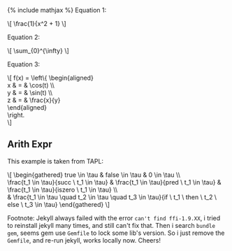 {% include mathjax %}
Equation 1:

\\[ \frac{1}{x^2 + 1} \\]

Equation 2:

\\[ \sum_{0}^{\infty} \\]

Equation 3:

\\[
f(x) = \\left\\{ \begin{aligned} \
x & = & \cos(t) \\\\ \
y & = & \sin(t) \\\\ \
z & = & \frac{x}{y} \
\end{aligned} \
\right. \
\\]

## Arith Expr

This example is taken from TAPL:

\\[
\begin{gathered}
true \in \tau & false \in \tau & 0 \in \tau \\\\ \
\frac{t_1 \in \tau}{succ \ t_1 \in \tau} & \frac{t_1 \in \tau}{pred \ t_1 \in \tau} & \frac{t_1 \in \tau}{iszero \ t_1 \in \tau} \\\\ \
 & \frac{t_1 \in \tau \quad t_2 \in \tau \quad t_3 \in \tau}{if \ t_1 \ then \ t_2 \ else \ t_3 \in \tau}
\end{gathered}
\\]


Footnote: Jekyll always failed with the error `can't find ffi-1.9.XX`, i tried to reinstall jekyll many times, and still can't fix that. Then i search `bundle gem`, seems gem use `Gemfile` to lock some lib's version. So i just remove the `Gemfile`, and re-run jekyll, works locally now. Cheers!